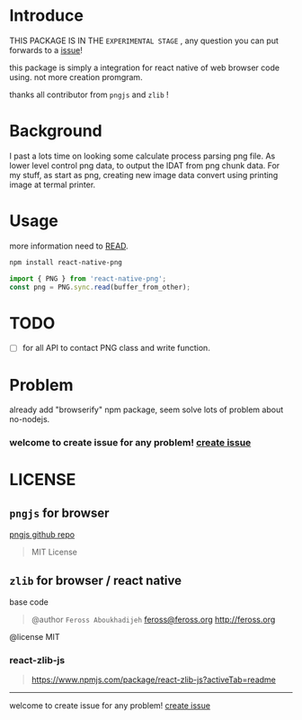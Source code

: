 # Introduce

THIS PACKAGE IS IN THE `EXPERIMENTAL STAGE` ,  any question you can put forwards to a [issue](https://github.com/weykon/react-native-png/issues)!

this package is simply a integration for react native of web browser code using. not more creation promgram.

thanks all contributor from `pngjs` and `zlib` !

# Background

I past a lots time on looking some calculate process parsing png file.
As lower level control png data, to output the IDAT from png chunk data.
For my stuff, as start as png, creating new image data convert using printing image at termal printer.

# Usage

more information need to [READ](https://github.com/weykon/react-native-png/blob/main/test/Usage.md). 

```sh
npm install react-native-png
```

```ts
import { PNG } from 'react-native-png';
const png = PNG.sync.read(buffer_from_other);
```


# TODO
* [ ] for all API to contact PNG class and write function.
# Problem

already add "browserify" npm package, seem solve lots of problem about no-nodejs.

### welcome to create issue for any problem! [create issue](https://github.com/weykon/react-native-png/issues)

# LICENSE

## `pngjs` for browser

<u><a href="https://github.com/lukeapage/pngjs">pngjs github repo</a></u>

> MIT License

## `zlib` for browser / react native

   base code

> @author `Feross Aboukhadijeh` <feross@feross.org> <http://feross.org>

@license  MIT

### react-zlib-js

> https://www.npmjs.com/package/react-zlib-js?activeTab=readme

---

 welcome to create issue for any problem! [create issue](https://github.com/weykon/react-native-png/issues)
